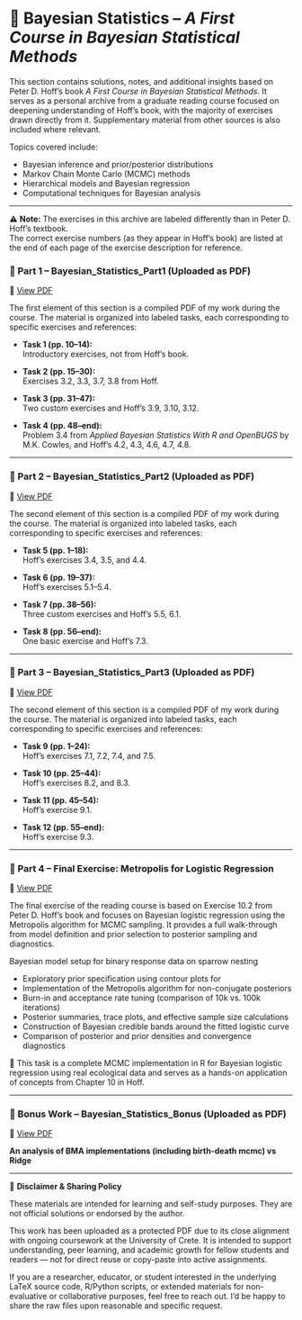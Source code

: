 # 📌 Bayesian Statistics – *A First Course in Bayesian Statistical Methods*  
This section contains solutions, notes, and additional insights based on Peter D. Hoff’s book *A First Course in Bayesian Statistical Methods*. It serves as a personal archive from a graduate reading course focused on deepening understanding of Hoff’s book, with the majority of exercises drawn directly from it. Supplementary material from other sources is also included where relevant.  

Topics covered include:  
- Bayesian inference and prior/posterior distributions  
- Markov Chain Monte Carlo (MCMC) methods  
- Hierarchical models and Bayesian regression  
- Computational techniques for Bayesian analysis  
---

⚠️ **Note:** The exercises in this archive are labeled differently than in Peter D. Hoff’s textbook.  
The correct exercise numbers (as they appear in Hoff’s book) are listed at the end of each page of the exercise description for reference.

### 📘 Part 1 – Bayesian_Statistics_Part1 (Uploaded as PDF)
📎 [View PDF](./Bayesian_Statistics_Part1.pdf)

The first element of this section is a compiled PDF of my work during the course. The material is organized into labeled tasks, each corresponding to specific exercises and references:

- **Task 1 (pp. 10–14):**  
  Introductory exercises, not from Hoff’s book.

- **Task 2 (pp. 15–30):**  
  Exercises 3.2, 3.3, 3.7, 3.8 from Hoff.

- **Task 3 (pp. 31–47):**  
  Two custom exercises and Hoff’s 3.9, 3.10, 3.12.

- **Task 4 (pp. 48–end):**  
  Problem 3.4 from *Applied Bayesian Statistics With R and OpenBUGS* by M.K. Cowles, and Hoff’s 4.2, 4.3, 4.6, 4.7, 4.8.

---

### 📘 Part 2 – Bayesian_Statistics_Part2 (Uploaded as PDF)
📎 [View PDF](./Bayesian_Statistics_Part2.pdf)

The second element of this section is a compiled PDF of my work during the course. The material is organized into labeled tasks, each corresponding to specific exercises and references:

- **Task 5 (pp. 1–18):**  
  Hoff’s exercises 3.4, 3.5, and 4.4.

- **Task 6 (pp. 19–37):**  
  Hoff’s exercises 5.1–5.4.

- **Task 7 (pp. 38–56):**  
  Three custom exercises and Hoff’s 5.5, 6.1.

- **Task 8 (pp. 56–end):**  
  One basic exercise and Hoff’s 7.3.

---

### 📘 Part 3 – Bayesian_Statistics_Part3 (Uploaded as PDF)
📎 [View PDF](./Bayesian_Statistics_Part3.pdf)

The second element of this section is a compiled PDF of my work during the course. The material is organized into labeled tasks, each corresponding to specific exercises and references:

- **Task 9 (pp. 1–24):**  
  Hoff’s exercises 7.1, 7.2, 7.4, and 7.5.

- **Task 10 (pp. 25–44):**  
  Hoff’s exercises 8.2, and 8.3.

- **Task 11 (pp. 45–54):**  
  Hoff’s exercise 9.1.

- **Task 12 (pp. 55–end):**  
  Hoff’s exercise 9.3.

---

###  📘 Part 4 – Final Exercise: Metropolis for Logistic Regression
📎 [View PDF](./Bayesian_Statistics_Part4.pdf)

The final exercise of the reading course is based on Exercise 10.2 from Peter D. Hoff’s book and focuses on Bayesian logistic regression using the Metropolis algorithm for MCMC sampling. It provides a full walk-through from model definition and prior selection to posterior sampling and diagnostics.

Bayesian model setup for binary response data on sparrow nesting

- Exploratory prior specification using contour plots for 
- Implementation of the Metropolis algorithm for non-conjugate posteriors
- Burn-in and acceptance rate tuning (comparison of 10k vs. 100k iterations)
- Posterior summaries, trace plots, and effective sample size calculations
- Construction of Bayesian credible bands around the fitted logistic curve
- Comparison of posterior and prior densities and convergence diagnostics

📌 This task is a complete MCMC implementation in R for Bayesian logistic regression using real ecological data and serves as a hands-on application of concepts from Chapter 10 in Hoff.

---

### 📘 Bonus Work – Bayesian_Statistics_Bonus (Uploaded as PDF)
📎 [View PDF](./Bayesian_Statistics_Bonus.pdf)

**An analysis of BMA implementations (including birth-death mcmc) vs Ridge**


---

📌 **Disclaimer & Sharing Policy**

These materials are intended for learning and self-study purposes. They are not official solutions or endorsed by the author.

This work has been uploaded as a protected PDF due to its close alignment with ongoing coursework at the University of Crete. It is intended to support understanding, peer learning, and academic growth for fellow students and readers — not for direct reuse or copy-paste into active assignments.

If you are a researcher, educator, or student interested in the underlying LaTeX source code, R/Python scripts, or extended materials for non-evaluative or collaborative purposes, feel free to reach out. I’d be happy to share the raw files upon reasonable and specific request.
